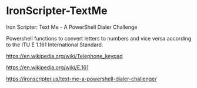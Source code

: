 # IronScripter-TextMe
Iron Scripter: Text Me - A PowerShell Dialer Challenge

Powershell functions to convert letters to numbers and vice versa according to
the ITU E 1.161 International Standard.

https://en.wikipedia.org/wiki/Telephone_keypad

https://en.wikipedia.org/wiki/E.161

https://ironscripter.us/text-me-a-powershell-dialer-challenge/